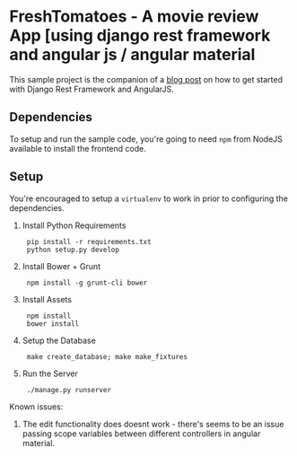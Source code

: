# FreshTomatoes - A movie review App [using django rest framework and angular js / angular material

This sample project is the companion of a [blog post](http://kevinastone.github.io/getting-started-with-django-rest-framework-and-angularjs.html) on how to get started with Django Rest Framework and AngularJS.

## Dependencies

To setup and run the sample code, you're going to need `npm` from NodeJS available to install the frontend code.

## Setup

You're encouraged to setup a `virtualenv` to work in prior to configuring the dependencies.

1. Install Python Requirements

        pip install -r requirements.txt
        python setup.py develop

2. Install Bower + Grunt

		npm install -g grunt-cli bower

3. Install Assets

        npm install
        bower install

5. Setup the Database

        make create_database; make make_fixtures

6. Run the Server

        ./manage.py runserver



Known issues:

1. The edit functionality does doesnt work - there's seems to be an issue passing scope variables between different controllers in angular material. 